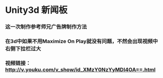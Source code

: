 # Unity3d 新闻板
### 这一次制作参考师兄广告牌制作方法
### 在3d中如果不用Maximize On  Play就没有问题，不然会出现视频中右侧下拉栏过大
### 视频链接：http://v.youku.com/v_show/id_XMzY0NzYyMDI4OA==.html
